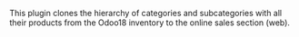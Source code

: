 This plugin clones the hierarchy of categories and subcategories with all their products from the Odoo18 inventory to the online sales section (web).
